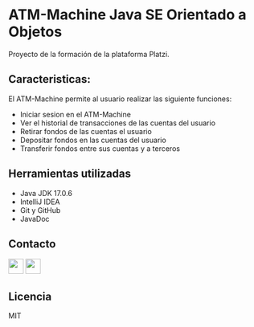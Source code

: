 # ATM-Machine Java SE Orientado a Objetos
Proyecto de la formación de la plataforma Platzi.
## Caracteristicas:
El ATM-Machine permite al usuario realizar las siguiente funciones:
* Iniciar sesion en el ATM-Machine
* Ver el historial de transacciones de las cuentas del usuario
* Retirar fondos de las cuentas el usuario
* Depositar fondos en las cuentas del usuario
* Transferir fondos entre sus cuentas y a terceros

## Herramientas utilizadas
* Java JDK 17.0.6
* IntelliJ IDEA
* Git y GitHub
* JavaDoc

## Contacto
<a href="https://www.linkedin.com/in/josema317"><img width="30" src="https://www.vectorlogo.zone/logos/linkedin/linkedin-icon.svg"/></a>
<a href="https://twitter.com/7Jmanuel"><img width="30" src="https://www.vectorlogo.zone/logos/twitter/twitter-tile.svg"/></a>

## Licencia
MIT